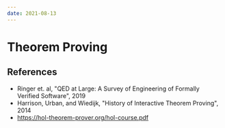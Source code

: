 ```yaml
---
date: 2021-08-13
---
```


# Theorem Proving

## References

- Ringer et. al, "QED at Large: A Survey of Engineering of Formally Verified Software", 2019
- Harrison, Urban, and Wiedijk, "History of Interactive Theorem Proving", 2014
- https://hol-theorem-prover.org/hol-course.pdf
